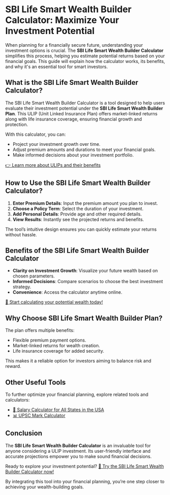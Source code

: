 
# SBI Life Smart Wealth Builder Calculator: Maximize Your Investment Potential

When planning for a financially secure future, understanding your investment options is crucial. The **SBI Life Smart Wealth Builder Calculator** simplifies this process, helping you estimate potential returns based on your financial goals. This guide will explain how the calculator works, its benefits, and why it's an essential tool for smart investors.

## What is the SBI Life Smart Wealth Builder Calculator?

The SBI Life Smart Wealth Builder Calculator is a tool designed to help users evaluate their investment potential under the **SBI Life Smart Wealth Builder Plan**. This ULIP (Unit Linked Insurance Plan) offers market-linked returns along with life insurance coverage, ensuring financial growth and protection.

With this calculator, you can:

- Project your investment growth over time.
- Adjust premium amounts and durations to meet your financial goals.
- Make informed decisions about your investment portfolio.

[👉 Learn more about ULIPs and their benefits](https://frontendin.com/sbi-life-smart-wealth-builder-calculator/)

## How to Use the SBI Life Smart Wealth Builder Calculator?

1. **Enter Premium Details**: Input the premium amount you plan to invest.
2. **Choose a Policy Term**: Select the duration of your investment.
3. **Add Personal Details**: Provide age and other required details.
4. **View Results**: Instantly see the projected returns and benefits.

The tool’s intuitive design ensures you can quickly estimate your returns without hassle.

## Benefits of the SBI Life Smart Wealth Builder Calculator

- **Clarity on Investment Growth**: Visualize your future wealth based on chosen parameters.
- **Informed Decisions**: Compare scenarios to choose the best investment strategy.
- **Convenience**: Access the calculator anytime online.

[🌟 Start calculating your potential wealth today!](https://frontendin.com/sbi-life-smart-wealth-builder-calculator/)

## Why Choose SBI Life Smart Wealth Builder Plan?

The plan offers multiple benefits:

- Flexible premium payment options.
- Market-linked returns for wealth creation.
- Life insurance coverage for added security.

This makes it a reliable option for investors aiming to balance risk and reward.

## Other Useful Tools

To further optimize your financial planning, explore related tools and calculators:

- [💼 Salary Calculator for All States in the USA](https://gscode.in/)
- [📊 UPSC Mark Calculator](https://gscode.in/)

## Conclusion

The **SBI Life Smart Wealth Builder Calculator** is an invaluable tool for anyone considering a ULIP investment. Its user-friendly interface and accurate projections empower you to make sound financial decisions.

Ready to explore your investment potential? [🚀 Try the SBI Life Smart Wealth Builder Calculator now!](https://frontendin.com/sbi-life-smart-wealth-builder-calculator/)

By integrating this tool into your financial planning, you’re one step closer to achieving your wealth-building goals.
